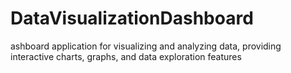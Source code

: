 # DataVisualizationDashboard
ashboard application for visualizing and analyzing data, providing interactive charts, graphs, and data exploration features
